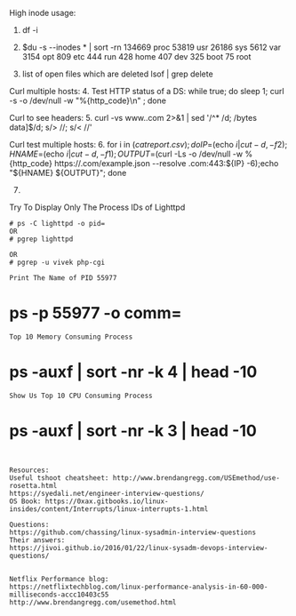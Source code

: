 High inode usage:
1. df -i
2. $du -s --inodes * | sort -rn
134669  proc
53819   usr
26186   sys
5612    var
3154    opt
809     etc
444     run
428     home
407     dev
325     boot
75      root

3. list of open files which are deleted
lsof | grep delete

Curl multiple hosts:
4. Test HTTP status of a DS: while true; do sleep 1; curl -s -o /dev/null -w "%{http_code}\n"  <domain-name>; done

Curl to see headers: 
5. curl -vs www.<domain-name>.com 2>&1 | sed '/^* /d; /bytes data]$/d; s/> //; s/< //'

Curl test multiple hosts:
6. for i in $(cat report.csv); do IP=$(echo ${i} |cut -d, -f2); HNAME=$(echo ${i} |cut -d, -f1); OUTPUT=$(curl -Ls -o /dev/null -w %{http_code}   https://<domain-name>.com/example.json --resolve <domain-name>.com:443:${IP} -6);echo "${HNAME} ${OUTPUT}"; done  


7. 
Try To Display Only The Process IDs of Lighttpd
```
# ps -C lighttpd -o pid=
OR
# pgrep lighttpd

OR
# pgrep -u vivek php-cgi
```
```
Print The Name of PID 55977
```
# ps -p 55977 -o comm=
```
Top 10 Memory Consuming Process
```
# ps -auxf | sort -nr -k 4 | head -10
```
Show Us Top 10 CPU Consuming Process
```
# ps -auxf | sort -nr -k 3 | head -10
```


Resources:
Useful tshoot cheatsheet: http://www.brendangregg.com/USEmethod/use-rosetta.html
https://syedali.net/engineer-interview-questions/
OS Book: https://0xax.gitbooks.io/linux-insides/content/Interrupts/linux-interrupts-1.html

Questions:
https://github.com/chassing/linux-sysadmin-interview-questions
Their answers:
https://jivoi.github.io/2016/01/22/linux-sysadm-devops-interview-questions/


Netflix Performance blog:
https://netflixtechblog.com/linux-performance-analysis-in-60-000-milliseconds-accc10403c55
http://www.brendangregg.com/usemethod.html

